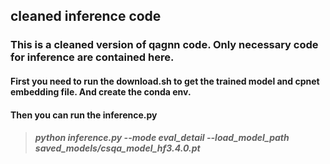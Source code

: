 ## cleaned inference code
### This is a cleaned version of qagnn code. Only necessary code for inference are contained here.
#### First you need to run the download.sh to get the trained model and cpnet embedding file. And create the conda env. 
#### Then you can run the inference.py

> ##### python inference.py --mode eval_detail --load_model_path saved_models/csqa_model_hf3.4.0.pt
